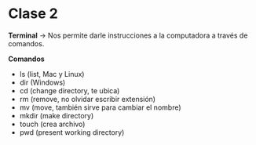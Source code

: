 # Clase 2

**Terminal** -> Nos permite darle instrucciones a la computadora a través de comandos.

**Comandos**

- ls (list, Mac y Linux)
- dir (Windows)
- cd (change directory, te ubica)
- rm (remove, no olvidar escribir extensión)
- mv (move, también sirve para cambiar el nombre)
- mkdir (make directory)
- touch (crea archivo)
- pwd (present working directory)